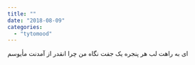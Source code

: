 ```yaml
---
title: ""
date: "2018-08-09"
categories: 
  - "tytomood"
---
```


ای به راهت لب هر پنجره یک جفت نگاه من چرا انقدر از آمدنت مأیوسم
